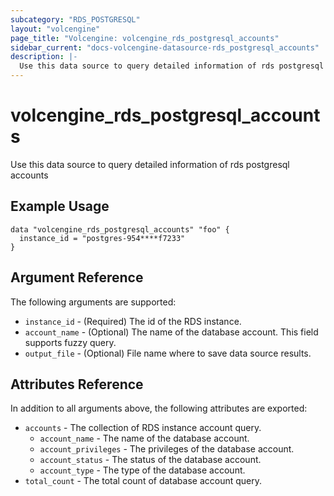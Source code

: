 ```yaml
---
subcategory: "RDS_POSTGRESQL"
layout: "volcengine"
page_title: "Volcengine: volcengine_rds_postgresql_accounts"
sidebar_current: "docs-volcengine-datasource-rds_postgresql_accounts"
description: |-
  Use this data source to query detailed information of rds postgresql accounts
---
```

# volcengine_rds_postgresql_accounts
Use this data source to query detailed information of rds postgresql accounts
## Example Usage
```hcl
data "volcengine_rds_postgresql_accounts" "foo" {
  instance_id = "postgres-954****f7233"
}
```
## Argument Reference
The following arguments are supported:
* `instance_id` - (Required) The id of the RDS instance.
* `account_name` - (Optional) The name of the database account. This field supports fuzzy query.
* `output_file` - (Optional) File name where to save data source results.

## Attributes Reference
In addition to all arguments above, the following attributes are exported:
* `accounts` - The collection of RDS instance account query.
    * `account_name` - The name of the database account.
    * `account_privileges` - The privileges of the database account.
    * `account_status` - The status of the database account.
    * `account_type` - The type of the database account.
* `total_count` - The total count of database account query.


